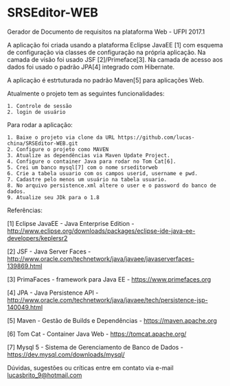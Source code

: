 # SRSEditor-WEB
Gerador de Documento de requisitos na plataforma Web - UFPI 2017.1

A aplicação foi criada usando a plataforma Eclipse JavaEE [1] com esquema de configuração via classes de configuração na própria aplicação. Na camada de visão foi usado JSF [2]/Primeface[3]. Na camada de acesso aos dados foi usado o padrão JPA[4] integrado com Hibernate.

A aplicação é estrtuturada no padrão Maven[5] para aplicações Web.

Atualmente o projeto tem as seguintes funcionalidades:

    1. Controle de sessão
    2. login de usuário

Para rodar a aplicação:

    1. Baixe o projeto via clone da URL https://github.com/lucas-china/SRSEditor-WEB.git
    2. Configure o projeto como MAVEN
    3. Atualize as dependências via Maven Update Project.
    4. Configure o container Java para rodar no Tom Cat[6].
    5. Crei um banco mysql[7] com o nome srseditorweb
    6. Crie a tabela usuario com os campos userid, username e pwd.
    7. Cadastre pelo menos um usuário na tabela usuario.
    8. No arquivo persistence.xml altere o user e o password do banco de dados.
    9. Atualize seu JDk para o 1.8

Referências:

[1] Eclipse JavaEE - Java Enterprise Edition - http://www.eclipse.org/downloads/packages/eclipse-ide-java-ee-developers/keplersr2

[2] JSF -  Java Server Faces - http://www.oracle.com/technetwork/java/javaee/javaserverfaces-139869.html

[3] PrimaFaces - framework para Java EE - https://www.primefaces.org

[4] JPA - Java Persistence API - http://www.oracle.com/technetwork/java/javaee/tech/persistence-jsp-140049.html

[5] Maven - Gestão de Builds e Dependências - https://maven.apache.org

[6] Tom Cat - Container Java Web - https://tomcat.apache.org/

[7] Mysql 5 - Sistema de Gerenciamento de Banco de Dados - https://dev.mysql.com/downloads/mysql/

Dúvidas, sugestões ou críticas entre em contato via e-mail lucasbrito_9@hotmail.com
